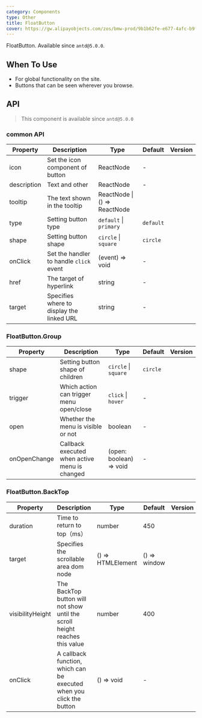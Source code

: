 ```yaml
---
category: Components
type: Other
title: FloatButton
cover: https://gw.alipayobjects.com/zos/bmw-prod/9b1b62fe-e677-4afc-b9fe-1b2993662611.svg
---
```


FloatButton. Available since `antd@5.0.0`.

## When To Use

- For global functionality on the site.
- Buttons that can be seen wherever you browse.

## API

> This component is available since `antd@5.0.0`

### common API

| Property | Description | Type | Default | Version |
| --- | --- | --- | --- | --- |
| icon | Set the icon component of button | ReactNode | - |  |
| description | Text and other | ReactNode | - |  |
| tooltip | The text shown in the tooltip | ReactNode \| () => ReactNode |  |  |
| type | Setting button type | `default` \| `primary` | `default` |  |
| shape | Setting button shape | `circle` \| `square` | `circle` |  |
| onClick | Set the handler to handle `click` event | (event) => void | - |  |
| href | The target of hyperlink | string | - |  |
| target | Specifies where to display the linked URL | string | - |  |

### FloatButton.Group

| Property | Description | Type | Default | Version |
| --- | --- | --- | --- | --- |
| shape | Setting button shape of children | `circle` \| `square` | `circle` |  |
| trigger | Which action can trigger menu open/close | `click` \| `hover` | - |  |
| open | Whether the menu is visible or not | boolean | - |  |
| onOpenChange | Callback executed when active menu is changed | (open: boolean) => void | - |  |

### FloatButton.BackTop

| Property | Description | Type | Default | Version |
| --- | --- | --- | --- | --- |
| duration | Time to return to top（ms） | number | 450 |  |
| target | Specifies the scrollable area dom node | () => HTMLElement | () => window |  |
| visibilityHeight | The BackTop button will not show until the scroll height reaches this value | number | 400 |  |
| onClick | A callback function, which can be executed when you click the button | () => void | - |  |
